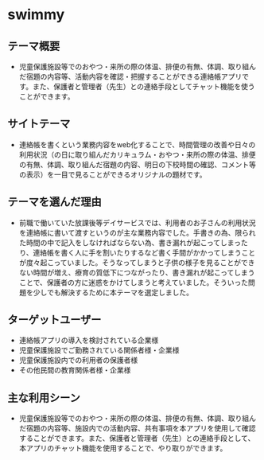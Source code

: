 # swimmy


## テーマ概要

* 児童保護施設等でのおやつ・来所の際の体温、排便の有無、体調、取り組んだ宿題の内容等、活動内容を確認・把握することができる連絡帳アプリです。また、保護者と管理者（先生）との連絡手段としてチャット機能を使うことができます。

## サイトテーマ

* 連絡帳を書くという業務内容をweb化することで、時間管理の改善や日々の利用状況（の日に取り組んだカリキュラム・おやつ・来所の際の体温、排便の有無、体調、取り組んだ宿題の内容、明日の下校時間の確認、コメント等の表示）を一目で見ることができるオリジナルの題材です。

## テーマを選んだ理由

* 前職で働いていた放課後等デイサービスでは、利用者のお子さんの利用状況を連絡帳に書いて渡すというのが主な業務内容でした。手書きの為、限られた時間の中で記入をしなければならない為、書き漏れが起こってしまったり、連絡帳を書く人に手を割いたりするなど書く手間がかかってしまうことが度々起こっていました。そうなってしまうと子供の様子を見ることができない時間が増え、療育の質低下につながったり、書き漏れが起こってしまうことで、保護者の方に迷惑をかけてしまうと考えていました。そういった問題を少しでも解決するために本テーマを選定しました。

## ターゲットユーザー

* 連絡帳アプリの導入を検討されている企業様
* 児童保護施設でご勤務されている関係者様・企業様
* 児童保護施設内での利用者の保護者様
* その他民間の教育関係者様・企業様

## 主な利用シーン

* 児童保護施設等でのおやつ・来所の際の体温、排便の有無、体調、取り組んだ宿題の内容等、施設内での活動内容、共有事項を本アプリを使用して確認することができます。また、保護者と管理者（先生）との連絡手段として、本アプリのチャット機能を使用することで、やり取りができます。
